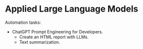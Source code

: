 # Applied Large Language Models

Automation tasks:
- ChatGPT Prompt Engineering for Developers.
  - Create an HTML report with LLMs.
  - Text summarization.
